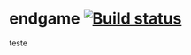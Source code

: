 # endgame [![Build status](https://dev.azure.com/14154870672/HelloWorld/_apis/build/status/HelloWorld-Maven-CI)](https://dev.azure.com/14154870672/HelloWorld/_build/latest?definitionId=3)
teste
